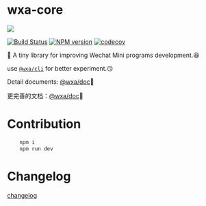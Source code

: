 # wxa-core

![](https://img.shields.io/badge/wxa-core-brightgreen.svg)

[![Build Status](https://travis-ci.org/Genuifx/wxa.svg?branch=master)](https://travis-ci.org/Genuifx/wxa)
[![NPM version](https://img.shields.io/npm/v/@wxa/core.svg)](https://www.npmjs.com/package/@wxa/core)
[![codecov](https://codecov.io/gh/Genuifx/wxa/branch/master/graph/badge.svg)](https://codecov.io/gh/Genuifx/wxa)

:tada:
A tiny library for improving  Wechat Mini programs development.:laughing:

use [`@wxa/cli`](https://github.com/Genuifx/wxa-cli) for better experiment.:smirk:

Detail documents: [@wxa/doc](https://genuifx.github.io/wxa-doc/#/lang/english/):100:

更完善的文档：[@wxa/doc](https://genuifx.github.io/wxa-doc/):100:

# Contribution
```sh
    npm i
    npm run dev
```

# Changelog
[changelog](./CHANGELOG.md)
